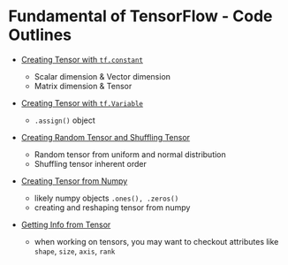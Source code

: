 # Fundamental of TensorFlow -  Code Outlines

- <a href='01 - Tensorflow.ipynb'>Creating Tensor with `tf.constant`</a>
    - Scalar dimension & Vector dimension
    - Matrix dimension & Tensor 
    
- <a href='./02 - Creating Tensor.ipynb'>Creating Tensor with `tf.Variable`</a>
    - `.assign()` object

- <a href='./03 - Random & Shuffling Tensor.ipynb'>Creating Random Tensor and Shuffling Tensor</a>
    - Random tensor from uniform and normal distribution
    - Shuffling tensor inherent order

- <a href='./04 - Tensor from Numpy.ipynb'>Creating Tensor from Numpy</a>
    - likely numpy objects `.ones(), .zeros()`
    - creating and reshaping tensor from numpy

- <a href='./05 - Info from Tensor.ipynb'>Getting Info from Tensor</a>
    - when working on tensors, you may want to checkout attributes like `shape`, `size`, `axis`, `rank`